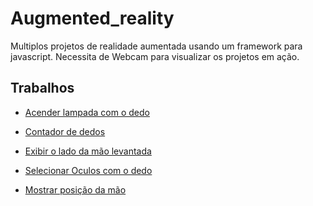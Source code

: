 # Augmented_reality

Multiplos projetos de realidade aumentada usando um framework para javascript. Necessita de Webcam para visualizar os projetos em ação.

## Trabalhos
 - <a href="https://github.com/RafaelBortolozo/Augmented_reality/tree/main/acender_lampada">Acender lampada com o dedo</a>
 
 - <a href="https://github.com/RafaelBortolozo/Augmented_reality/tree/main/contador">Contador de dedos</a>
 
 - <a href="https://github.com/RafaelBortolozo/Augmented_reality/tree/main/exibir_lado_mao">Exibir o lado da mão levantada</a>
  
 - <a href="https://github.com/RafaelBortolozo/Augmented_reality/tree/main/oculos">Selecionar Oculos com o dedo</a>
   
 - <a href="https://github.com/RafaelBortolozo/Augmented_reality/tree/main/posicao_mao">Mostrar posição da mão</a>
